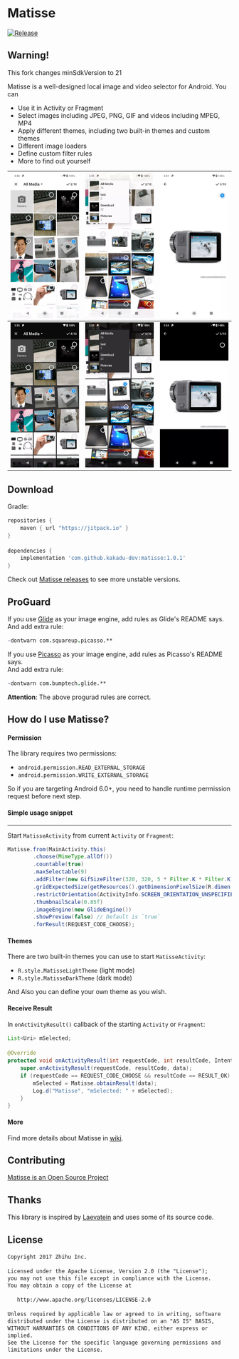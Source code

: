 # Matisse
[![Release](https://jitpack.io/v/kakadu-dev/matisse.svg)](https://jitpack.io/#kakadu-dev/matisse)

## Warning!
This fork changes minSdkVersion to 21

Matisse is a well-designed local image and video selector for Android. You can  
- Use it in Activity or Fragment
- Select images including JPEG, PNG, GIF and videos including MPEG, MP4 
- Apply different themes, including two built-in themes and custom themes
- Different image loaders
- Define custom filter rules
- More to find out yourself

|![](image/screenshot_l1.webp)   |![](image/screenshot_l2.webp)   |![](image/screenshot_l3.webp)   |
|:------------------------------:|:------------------------------:|:------------------------------:|
|![](image/screenshot_d1.webp)   |![](image/screenshot_d2.webp )  |![](image/screenshot_d3.webp)   |

## Download
Gradle:

```groovy
repositories {
    maven { url "https://jitpack.io" }
}

dependencies {
    implementation 'com.github.kakadu-dev:matisse:1.0.1'
}
```

Check out [Matisse releases](https://github.com/zhihu/Matisse/releases) to see more unstable versions.

## ProGuard
If you use [Glide](https://github.com/bumptech/glide) as your image engine, add rules as Glide's README says.  
And add extra rule:
```pro
-dontwarn com.squareup.picasso.**
```

If you use [Picasso](https://github.com/square/picasso) as your image engine, add rules as Picasso's README says.  
And add extra rule:
```pro
-dontwarn com.bumptech.glide.**
```
**Attention**: The above progurad rules are correct.

## How do I use Matisse?
#### Permission
The library requires two permissions:
- `android.permission.READ_EXTERNAL_STORAGE`
- `android.permission.WRITE_EXTERNAL_STORAGE`

So if you are targeting Android 6.0+, you need to handle runtime permission request before next step.

#### Simple usage snippet
------
Start `MatisseActivity` from current `Activity` or `Fragment`:

```java
Matisse.from(MainActivity.this)
        .choose(MimeType.allOf())
        .countable(true)
        .maxSelectable(9)
        .addFilter(new GifSizeFilter(320, 320, 5 * Filter.K * Filter.K))
        .gridExpectedSize(getResources().getDimensionPixelSize(R.dimen.grid_expected_size))
        .restrictOrientation(ActivityInfo.SCREEN_ORIENTATION_UNSPECIFIED)
        .thumbnailScale(0.85f)
        .imageEngine(new GlideEngine())
        .showPreview(false) // Default is `true`
        .forResult(REQUEST_CODE_CHOOSE);
```
 
#### Themes
There are two built-in themes you can use to start `MatisseActivity`:
- `R.style.MatisseLightTheme` (light mode)
- `R.style.MatisseDarkTheme` (dark mode)

And Also you can define your own theme as you wish.

#### Receive Result
In `onActivityResult()` callback of the starting `Activity` or `Fragment`:

```java
List<Uri> mSelected;

@Override
protected void onActivityResult(int requestCode, int resultCode, Intent data) {
    super.onActivityResult(requestCode, resultCode, data);
    if (requestCode == REQUEST_CODE_CHOOSE && resultCode == RESULT_OK) {
        mSelected = Matisse.obtainResult(data);
        Log.d("Matisse", "mSelected: " + mSelected);
    }
}
```

#### More
Find more details about Matisse in [wiki](https://github.com/zhihu/Matisse/wiki).

## Contributing
[Matisse is an Open Source Project](https://github.com/zhihu/Matisse/blob/master/CONTRIBUTING.md)

## Thanks
This library is inspired by [Laevatein](https://github.com/nohana/Laevatein) and uses some of its source code.

## License

    Copyright 2017 Zhihu Inc.

    Licensed under the Apache License, Version 2.0 (the "License");
    you may not use this file except in compliance with the License.
    You may obtain a copy of the License at

       http://www.apache.org/licenses/LICENSE-2.0

    Unless required by applicable law or agreed to in writing, software
    distributed under the License is distributed on an "AS IS" BASIS,
    WITHOUT WARRANTIES OR CONDITIONS OF ANY KIND, either express or implied.
    See the License for the specific language governing permissions and
    limitations under the License.


